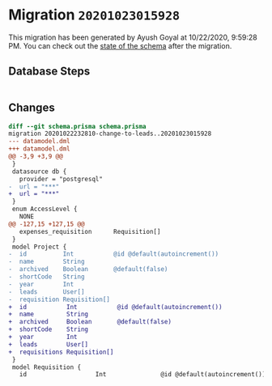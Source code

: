 # Migration `20201023015928`

This migration has been generated by Ayush Goyal at 10/22/2020, 9:59:28 PM.
You can check out the [state of the schema](./schema.prisma) after the migration.

## Database Steps

```sql

```

## Changes

```diff
diff --git schema.prisma schema.prisma
migration 20201022232810-change-to-leads..20201023015928
--- datamodel.dml
+++ datamodel.dml
@@ -3,9 +3,9 @@
 }
 datasource db {
   provider = "postgresql"
-  url = "***"
+  url = "***"
 }
 enum AccessLevel {
   NONE
@@ -127,15 +127,15 @@
   expenses_requisition      Requisition[]
 }
 model Project {
-  id          Int           @id @default(autoincrement())
-  name        String
-  archived    Boolean       @default(false)
-  shortCode   String
-  year        Int
-  leads       User[]
-  requisition Requisition[]
+  id           Int           @id @default(autoincrement())
+  name         String
+  archived     Boolean       @default(false)
+  shortCode    String
+  year         Int
+  leads        User[]
+  requisitions Requisition[]
 }
 model Requisition {
   id                   Int               @id @default(autoincrement())
```


